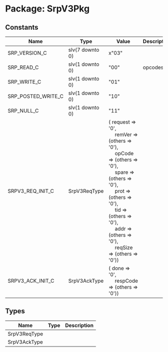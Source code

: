 # Package: SrpV3Pkg

## Constants

| Name               | Type            | Value                                                                                                                                                                                                                                                                                                                                                                                                                                                                                                                              | Description |
| ------------------ | --------------- | ---------------------------------------------------------------------------------------------------------------------------------------------------------------------------------------------------------------------------------------------------------------------------------------------------------------------------------------------------------------------------------------------------------------------------------------------------------------------------------------------------------------------------------- | ----------- |
| SRP_VERSION_C      | slv(7 downto 0) |  x"03"                                                                                                                                                                                                                                                                                                                                                                                                                                                                                                                             |             |
| SRP_READ_C         | slv(1 downto 0) |  "00"                                                                                                                                                                                                                                                                                                                                                                                                                                                                                                                              | opcodes     |
| SRP_WRITE_C        | slv(1 downto 0) |  "01"                                                                                                                                                                                                                                                                                                                                                                                                                                                                                                                              |             |
| SRP_POSTED_WRITE_C | slv(1 downto 0) |  "10"                                                                                                                                                                                                                                                                                                                                                                                                                                                                                                                              |             |
| SRP_NULL_C         | slv(1 downto 0) |  "11"                                                                                                                                                                                                                                                                                                                                                                                                                                                                                                                              |             |
| SRPV3_REQ_INIT_C   | SrpV3ReqType    |  (       request => '0',<br><span style="padding-left:20px">       remVer  => (others => '0'),<br><span style="padding-left:20px">       opCode  => (others => '0'),<br><span style="padding-left:20px">       spare   => (others => '0'),<br><span style="padding-left:20px">       prot    => (others => '0'),<br><span style="padding-left:20px">       tid     => (others => '0'),<br><span style="padding-left:20px">       addr    => (others => '0'),<br><span style="padding-left:20px">       reqSize => (others => '0')) |             |
| SRPV3_ACK_INIT_C   | SrpV3AckType    |  (       done     => '0',<br><span style="padding-left:20px">       respCode => (others => '0'))                                                                                                                                                                                                                                                                                                                                                                                                                                   |             |
## Types

| Name         | Type | Description |
| ------------ | ---- | ----------- |
| SrpV3ReqType |      |             |
| SrpV3AckType |      |             |
